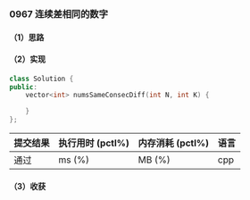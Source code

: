 ### 0967 连续差相同的数字

#### （1）思路

#### （2）实现

```cpp
class Solution {
public:
    vector<int> numsSameConsecDiff(int N, int K) {

    }
};
```

| 提交结果 | 执行用时 (pctl%) | 内存消耗 (pctl%) | 语言 |
|:---------|:-----------------|:-----------------|:-----|
| 通过     |  ms (%)   |  MB (%)  | cpp  |

#### （3）收获
